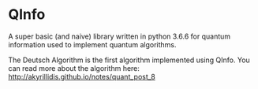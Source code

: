 # QInfo

A super basic (and naive) library written in python 3.6.6 for quantum information used to implement quantum algorithms. 

The Deutsch Algorithm is the first algorithm implemented using QInfo. 
You can read more about the algorithm here: http://akyrillidis.github.io/notes/quant_post_8

